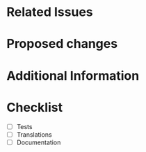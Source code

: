 <!--
Helpful Notes:
  1) Webhook events can be lost.
  2) You can force PR to be re-evaluated by editing the Pull Request.
-->

# Related Issues

# Proposed changes

# Additional Information

# Checklist

- [ ] Tests
- [ ] Translations
- [ ] Documentation

<!-- Describe why you made the change-->

